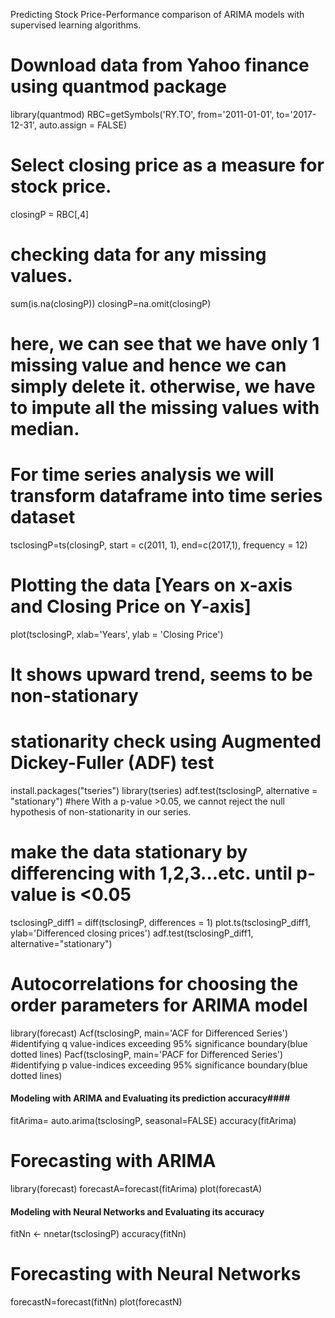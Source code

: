 Predicting Stock Price-Performance comparison of ARIMA models with supervised learning algorithms.

# Download data from Yahoo finance using quantmod package
library(quantmod)
RBC=getSymbols('RY.TO', from='2011-01-01', to='2017-12-31', auto.assign = FALSE)

# Select closing price as a measure for stock price.  
closingP = RBC[,4]

# checking data for any missing values. 
sum(is.na(closingP))
closingP=na.omit(closingP)
# here, we can see that we have only 1 missing value and hence we can simply delete it. otherwise, we have to impute all the missing values with median.

# For time series analysis we will transform dataframe into time series dataset 
tsclosingP=ts(closingP, start = c(2011, 1), end=c(2017,1), frequency = 12)

# Plotting the data [Years on x-axis and Closing Price on Y-axis]  
plot(tsclosingP, xlab='Years', ylab = 'Closing Price')
# It shows upward trend, seems to be non-stationary

# stationarity check using Augmented Dickey-Fuller (ADF) test
install.packages("tseries")
library(tseries)
adf.test(tsclosingP, alternative = "stationary")
#here With a p-value >0.05, we cannot reject the null hypothesis of non-stationarity in our series.

# make the data stationary by differencing with 1,2,3...etc. until p-value is <0.05
tsclosingP_diff1 = diff(tsclosingP, differences = 1)
plot.ts(tsclosingP_diff1, ylab='Differenced closing prices')
adf.test(tsclosingP_diff1, alternative="stationary")

# Autocorrelations for choosing the order parameters for ARIMA model 
library(forecast)
Acf(tsclosingP, main='ACF for Differenced Series') #identifying q value-indices exceeding 95% significance boundary(blue dotted lines)
Pacf(tsclosingP, main='PACF for Differenced Series') #identifying p value-indices exceeding 95% significance boundary(blue dotted lines)

#### Modeling with ARIMA and Evaluating its prediction accuracy#### 
fitArima= auto.arima(tsclosingP, seasonal=FALSE)
accuracy(fitArima)

# Forecasting with ARIMA
library(forecast)
forecastA=forecast(fitArima)
plot(forecastA)

#### Modeling with Neural Networks  and Evaluating its accuracy #####
fitNn <- nnetar(tsclosingP)
accuracy(fitNn)

# Forecasting with Neural Networks
forecastN=forecast(fitNn)
plot(forecastN)

